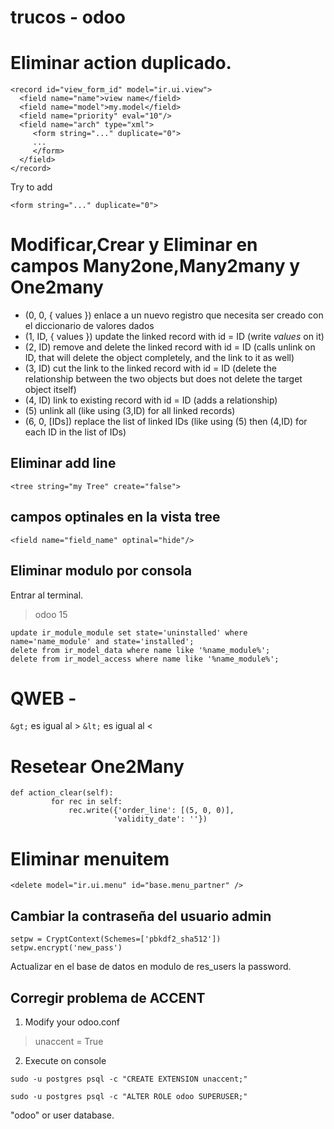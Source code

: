 # trucos  - odoo 
# Eliminar action duplicado.
```
<record id="view_form_id" model="ir.ui.view">
  <field name="name">view name</field>
  <field name="model">my.model</field>
  <field name="priority" eval="10"/>
  <field name="arch" type="xml">
     <form string="..." duplicate="0">
     ...
     </form>
  </field>
</record>
```

Try to add 

```<form string="..." duplicate="0">```
# Modificar,Crear y Eliminar en campos Many2one,Many2many y One2many

- (0, 0,  { values })    enlace a un nuevo registro que necesita ser creado con el diccionario de valores dados
- (1, ID, { values })    update the linked record with id = ID (write *values* on it)
- (2, ID)                remove and delete the linked record with id = ID (calls unlink on ID, that will delete the object completely, and the link to it as well)
- (3, ID)                cut the link to the linked record with id = ID (delete the relationship between the two objects but does not delete the target object itself)
- (4, ID)                link to existing record with id = ID (adds a relationship)
- (5)                    unlink all (like using (3,ID) for all linked records)
- (6, 0, [IDs])          replace the list of linked IDs (like using (5) then (4,ID) for each ID in the list of IDs)

## Eliminar add line

``` 
<tree string="my Tree" create="false">
```

## campos optinales en la vista tree
 ```
 <field name="field_name" optinal="hide"/>
```
## Eliminar modulo por consola 
Entrar al terminal.
> odoo 15
```
update ir_module_module set state='uninstalled' where name='name_module' and state='installed';
delete from ir_model_data where name like '%name_module%';
delete from ir_model_access where name like '%name_module%';
```
# QWEB - 
```&gt;``` es igual al >
```&lt;``` es igual al <


# Resetear One2Many
``` 
def action_clear(self):
         for rec in self:
             rec.write({'order_line': [(5, 0, 0)],
                       'validity_date': ''})
  ```
# Eliminar menuitem
```
<delete model="ir.ui.menu" id="base.menu_partner" />
```
## Cambiar la contraseña del usuario admin

  ``` from passlib.context import CryptContext
  setpw = CryptContext(Schemes=['pbkdf2_sha512'])
  setpw.encrypt('new_pass')
```
  Actualizar en el base de datos en modulo de res_users la password.



## Corregir problema de ACCENT

1. Modify your odoo.conf

 > unaccent = True

2. Execute on console

```
sudo -u postgres psql -c "CREATE EXTENSION unaccent;"
```

```
sudo -u postgres psql -c "ALTER ROLE odoo SUPERUSER;"
 ```

"odoo" or user database.
